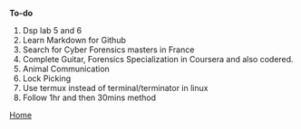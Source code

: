 **To-do**
1. Dsp lab 5 and 6
2. Learn Markdown for Github
3. Search for Cyber Forensics masters in France
4. Complete Guitar, Forensics Specialization in Coursera and also codered. 
5. Animal Communication
6. Lock Picking
7. Use termux instead of terminal/terminator in linux
8. Follow 1hr and then 30mins method

[Home](https://suchitreddi.github.io/)
